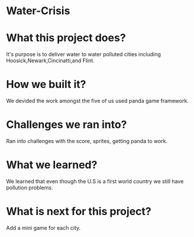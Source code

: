# Water-Crisis

# What this project does?
 It's purpose is to deliver water to water polluted cities including Hoosick,Newark,Cincinatti,and Flint.
 
# How we built it?
 We devided the work amongst the five of us used panda game framework.
 
# Challenges we ran into?
 Ran into challenges with the score, sprites, getting panda to work.
 
# What we learned?
 We learned that even though the U.S is a first world country we still have pollution problems.
 
# What is next for this project?
 Add a mini game for each city.
